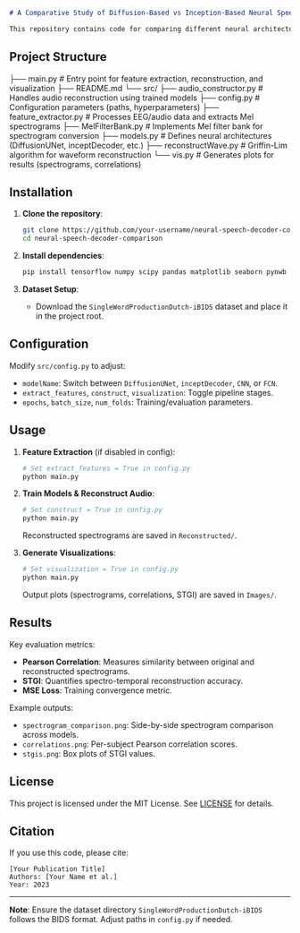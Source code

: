 ```markdown
# A Comparative Study of Diffusion-Based vs Inception-Based Neural Speech Decoders

This repository contains code for comparing different neural architectures (DiffusionUNet, inceptDecoder, FCN, and CNN) to reconstruct speech from EEG signals. The study evaluates performance using spectro-temporal metrics like Pearson correlation and STGI (Spectro-Temporal Glimpsing Index).
```
## Project Structure

├── main.py              # Entry point for feature extraction, reconstruction, and visualization
├── README.md
└── src/
    ├── audio_constructor.py   # Handles audio reconstruction using trained models
    ├── config.py              # Configuration parameters (paths, hyperparameters)
    ├── feature_extractor.py   # Processes EEG/audio data and extracts Mel spectrograms
    ├── MelFilterBank.py       # Implements Mel filter bank for spectrogram conversion
    ├── models.py              # Defines neural architectures (DiffusionUNet, inceptDecoder, etc.)
    ├── reconstructWave.py     # Griffin-Lim algorithm for waveform reconstruction
    └── vis.py                 # Generates plots for results (spectrograms, correlations)

## Installation
1. **Clone the repository**:
   ```bash
   git clone https://github.com/your-username/neural-speech-decoder-comparison.git
   cd neural-speech-decoder-comparison
   ```

2. **Install dependencies**:
   ```bash
   pip install tensorflow numpy scipy pandas matplotlib seaborn pynwb
   ```

3. **Dataset Setup**:
   - Download the `SingleWordProductionDutch-iBIDS` dataset and place it in the project root.

## Configuration
Modify `src/config.py` to adjust:
- `modelName`: Switch between `DiffusionUNet`, `inceptDecoder`, `CNN`, or `FCN`.
- `extract_features`, `construct`, `visualization`: Toggle pipeline stages.
- `epochs`, `batch_size`, `num_folds`: Training/evaluation parameters.

## Usage
1. **Feature Extraction** (if disabled in config):
   ```python
   # Set extract_features = True in config.py
   python main.py
   ```

2. **Train Models & Reconstruct Audio**:
   ```python
   # Set construct = True in config.py
   python main.py
   ```
   Reconstructed spectrograms are saved in `Reconstructed/`.

3. **Generate Visualizations**:
   ```python
   # Set visualization = True in config.py
   python main.py
   ```
   Output plots (spectrograms, correlations, STGI) are saved in `Images/`.

## Results
Key evaluation metrics:
- **Pearson Correlation**: Measures similarity between original and reconstructed spectrograms.
- **STGI**: Quantifies spectro-temporal reconstruction accuracy.
- **MSE Loss**: Training convergence metric.

Example outputs:
- `spectrogram_comparison.png`: Side-by-side spectrogram comparison across models.
- `correlations.png`: Per-subject Pearson correlation scores.
- `stgis.png`: Box plots of STGI values.

## License
This project is licensed under the MIT License. See [LICENSE](LICENSE) for details.

## Citation
If you use this code, please cite:
```plaintext
[Your Publication Title]
Authors: [Your Name et al.]
Year: 2023
```

---

**Note**: Ensure the dataset directory `SingleWordProductionDutch-iBIDS` follows the BIDS format. Adjust paths in `config.py` if needed.
```
